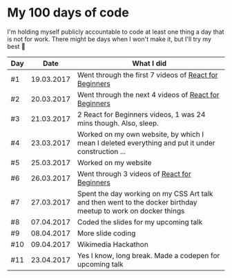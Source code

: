 # My 100 days of code

I'm holding myself publicly accountable to code at least one thing a day that is not for work. There might be days
when I won't make it, but I'll try my best 🦄

Day | Date | What I did
--- | --- | ---
#1 | 19.03.2017 | Went through the first 7 videos of [React for Beginners](https://reactforbeginners.com)
#2 | 20.03.2017 | Went through the next 4 videos of [React for Beginners](https://reactforbeginners.com)
#3 | 21.03.2017 | 2 React for Beginners videos, 1 was 24 mins though. Also, sleep.
#4 | 23.03.2017 | Worked on my own website, by which I mean I deleted everything and put it under construction ...
#5 | 25.03.2017 | Worked on my website
#6 | 26.03.2017 | Went through 3 videos of [React for Beginners](https://reactforbeginners.com)
#7 | 27.03.2017 | Spent the day working on my CSS Art talk and then went to the docker birthday meetup to work on docker things
#8 | 07.04.2017 | Coded the slides for my upcoming talk
#9 | 08.04.2017 | More slide coding
#10 | 09.04.2017 | Wikimedia Hackathon
#11 | 23.04.2017 | Yes I know, long break. Made a codepen for upcoming talk